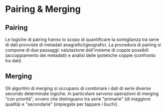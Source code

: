 # Pairing & Merging
## Pairing
Le logiche di pairing hanno lo scopo di quantificare la somiglianza tra serie di dati provviste di metadati anagrafici/geografici.
La procedura di pairing si compone di due passaggi: valutazione dell'insieme di coppie possibili (accoppiamento dei metadati) e analisi delle ipotetiche coppie (confronto tra dati)

## Merging
Gli algoritmi di merging si occupano di combinare i dati di serie diverse secondo determinate logiche. In particolare servono operazioni di merging "con priorità", ovvero che distinguano tra serie "primarie" (di maggiore qualità) e "secondarie" (impiegate per tappare i buchi).